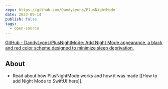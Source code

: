 ```yaml
---
repo: https://github.com/DandyLyons/PlusNightMode
date: 2023-09-14
publish: false
tags:
  - open-source
---
```

[GitHub - DandyLyons/PlusNightMode: Add Night Mode appearance, a black and red color scheme designed to minimize sleep deprivation.](https://github.com/DandyLyons/PlusNightMode)

## About
- Read about how PlusNightMode works and how it was made [[How to add Night Mode to SwiftUI|here]].